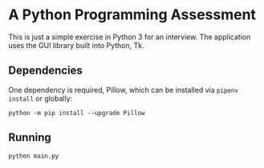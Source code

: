 # A Python Programming Assessment

This is just a simple exercise in Python 3 for an interview. The application uses the GUI library built into Python, Tk.

## Dependencies

One dependency is required, Pillow, which can be installed via `pipenv install` or globally:

```
python -m pip install --upgrade Pillow
```

## Running

```
python main.py
```